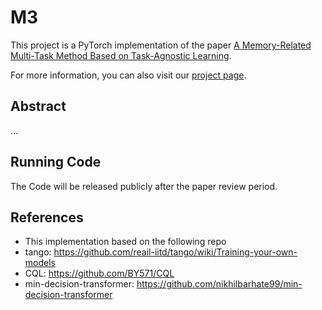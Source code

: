 # M3
This project is a PyTorch implementation of the paper <a href="https://arxiv.org/abs/2209.04100" target="_blank">A Memory-Related Multi-Task Method Based on Task-Agnostic Learning</a>.

For more information, you can also visit our <a href="https://Xianqi-Zhang.github.io/M3" target="_blank">project page</a>.


## Abstract
...



## Running Code
The Code will be released publicly after the paper review period.



## References
* This implementation based on the following repo
* tango: https://github.com/reail-iitd/tango/wiki/Training-your-own-models
* CQL: https://github.com/BY571/CQL
* min-decision-transformer: https://github.com/nikhilbarhate99/min-decision-transformer

